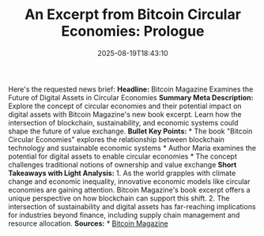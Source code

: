 ﻿---
title: "An Excerpt from Bitcoin Circular Economies: Prologue"
date: "2025-08-19T18:43:10"
category: "Markets"
summary: ""
slug: "an excerpt from bitcoin circular economies prologue"
source_urls:
  - "https://bitcoinmagazine.com/bitcoin-books/maria-bitcoin-circular-economies"
seo:
  title: "An Excerpt from Bitcoin Circular Economies: Prologue | Hash n Hedge"
  description: ""
  keywords: ["news", "markets", "brief"]
---
Here's the requested news brief:  **Headline:** Bitcoin Magazine Examines the Future of Digital Assets in Circular Economies  **Summary Meta Description:** Explore the concept of circular economies and their potential impact on digital assets with Bitcoin Magazine's new book excerpt. Learn how the intersection of blockchain, sustainability, and economic systems could shape the future of value exchange.  **Bullet Key Points:**  * The book "Bitcoin Circular Economies" explores the relationship between blockchain technology and sustainable economic systems * Author Maria examines the potential for digital assets to enable circular economies * The concept challenges traditional notions of ownership and value exchange  **Short Takeaways with Light Analysis:**  1. As the world grapples with climate change and economic inequality, innovative economic models like circular economies are gaining attention. Bitcoin Magazine's book excerpt offers a unique perspective on how blockchain can support this shift. 2. The intersection of sustainability and digital assets has far-reaching implications for industries beyond finance, including supply chain management and resource allocation.  **Sources:**  * [Bitcoin Magazine](https://bitcoinmagazine.com/bitcoin-books/maria-bitcoin-circular-economies) 
